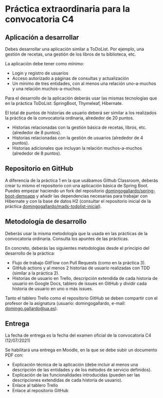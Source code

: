 
# Práctica extraordinaria para la convocatoria C4 #

## Aplicación a desarrollar ##

Debes desarrollar una aplicación similar a ToDoList. Por ejemplo, una
gestión de recetas, una gestión de los libros de tu biblioteca, etc.

La aplicación debe tener como mínimo:

- Login y registro de usuarios
- Acceso autorizado a páginas de consultas y actualización
- Un mínimo de tres entidades, con al menos una relación uno-a-muchos
  y una relación muchos-a-muchos.

Para el desarrollo de la aplicación deberás usar las mismas tecnologías que
en la práctica ToDoList: SpringBoot, Thymeleaf, Hibernate.

El total de puntos de historias de usuario deberá ser similar a los
realizados la práctica de la convocatoria ordinaria, alrededor de 20
puntos.

- Historias relacionadas con la gestión básica de recetas, libros,
  etc. (alrededor de 8 puntos).
- Historias  relacionadas con la gestión de usuarios (alrededor de 4 puntos).
- Historias adicionales que incluyan la relación muchos-a-muchos
  (alrededor de 8 puntos).


## Repositorio en GitHub ##

A diferencia de la práctica 1 en la que usábamos Github Classroom,
deberás crear tu mismo el repositorio con una aplicación básica de
Spring Boot. Puedes empezar haciendo un fork del repositorio
[domingogallardo/spring-boot-demoapp](https://github.com/domingogallardo/spring-boot-demoapp)
y añadir las dependencias necesarias para trabajar con Hibernate y con
la base de datos H2 (consultar el repositorio inicial de la práctica
[domingogallardo/mads-todolist-inicial](https://github.com/domingogallardo/mads-todolist-inicial)).


## Metodología de desarrollo ##

Deberás usar la misma metodología que la usada en las prácticas de la
convocatoria ordinaria. Consulta los apuntes de las prácticas.

En concreto, deberás las siguientes metodologías desde el principio
del desarrollo de la práctica:

- Flujo de trabajo GitFlow con Pull Requests (como en la práctica 3).
- GitHub actions y al menos 2 historias de usuario realizadas con TDD (similar a la práctica 2).
- Historias  de usuario en Trello, descripción extendida de cada historia de
  usuario en Google Docs, tablero de issues en GitHub y dividir cada
  historia de usuario en uno o más issues.

Tanto el tablero Trello como el repositorio GitHub se deben compartir
con el profesor de la asignatura (usuario: domingogallardo, e-mail:
domingo.gallardo@ua.es).

## Entrega ##

La fecha de entrega es la fecha del examen oficial de la convocatoria C4 (12/07/2021)

Se habilitará una entrega en Moodle, en la que se debe subir un
documento PDF con:

- Explicación técnica de la aplicación (debe incluir al menos una
  descripción de las entidades y de los métodos de servicio
  definidos).
- Explicación de las funcionalidades introducidas (pueden ser las
  descripciones extendidas de cada historia de usuario).
- Enlace al tablero Trello
- Enlace al repositorio GitHub
   
